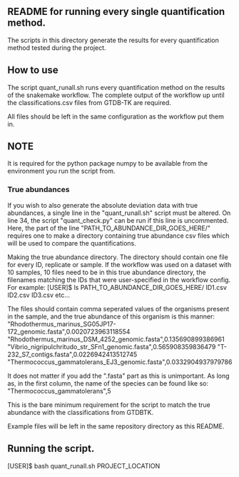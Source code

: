 ## README for running every single quantification method.
The scripts in this directory generate the results for every quantification
method tested during the project.

## How to use
The script quant_runall.sh runs every quantification method on the results of
the snakemake workflow.
The complete output of the workflow up until the classifications.csv files from
GTDB-TK are required.

All files should be left in the same configuration as the workflow put them in.

## NOTE
It is required for the python package numpy to be available from the environment
you run the script from.


### True abundances
If you wish to also generate the absolute deviation data with true abundances,
a single line in the "quant_runall.sh" script must be altered.
On line 34, the script "quant_check.py" can be run if this line is uncommented.
Here, the part of the line "PATH_TO_ABUNDANCE_DIR_GOES_HERE/" requires one to
make a directory containing true abundance csv files which will be used to compare
the quantifications.

Making the true abundance directory.
The directory should contain one file for every ID, replicate or sample.
If the workflow was used on a dataset with 10 samples, 10 files need to be in
this true abundance directory, the filenames matching the IDs that were user-specified
in the workflow config.
For example:
[USER]$ ls PATH_TO_ABUNDANCE_DIR_GOES_HERE/
ID1.csv ID2.csv ID3.csv etc...

The files should contain comma seperated values of the organisms present in the sample,
and the true abundance of this organism is this manner:
"Rhodothermus_marinus_SG05JP17-172_genomic.fasta",0.0020723963118554
"Rhodothermus_marinus_DSM_4252_genomic.fasta",0.135690899386961
"Vibrio_nigripulchritudo_str_SFn1_genomic.fasta",0.565908359836479
"T-232_S7_contigs.fasta",0.0226942413512745
"Thermococcus_gammatolerans_EJ3_genomic.fasta",0.0332904937979786

It does not matter if you add the ".fasta" part as this is unimportant.
As long as, in the first column, the name of the species can be found like so:
"Thermococcus_gammatolerans",5

This is the bare minimum requirement for the script to match the true abundance with
the classifications from GTDBTK.

Example files will be left in the same repository directory as this README.

## Running the script.
[USER]$ bash quant_runall.sh PROJECT_LOCATION
